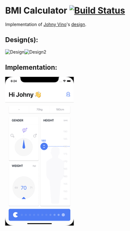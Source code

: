 # BMI Calculator [![Build Status](https://travis-ci.org/MarcinusX/bmi_calculator.svg?branch=master)](https://travis-ci.org/MarcinusX/bmi_calculator)

Implementation of [Johny Vino](https://dribbble.com/johnyvino)'s [design](https://dribbble.com/shots/3558444-BMI-Calculator).
## Design(s):
![Design](https://marcinszalek.pl/wp-content/uploads/2018/11/ezgif.com-resize.gif)![Design2](https://cdn.dribbble.com/users/997070/screenshots/5033686/johnyvino_upload_4x.png)
## Implementation:
![Implementation](final_result.gif)


